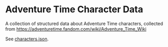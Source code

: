 # Adventure Time Character Data

A collection of structured data about Adventure Time characters, collected from https://adventuretime.fandom.com/wiki/Adventure_Time_Wiki

See [characters.json](characters.json).